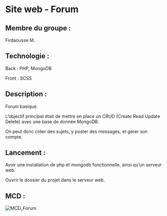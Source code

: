 # Site web - Forum

## **Membre du groupe :**

Firdaousse M.

## **Technologie :**

Back : PHP, MongoDB 

Front : SCSS

## **Description :**

Forum basique.

L’objectif principal était de mettre en place un CRUD (Create Read Update Delete) avec une base de donnée MongoDB. 

On peut donc créer des sujets, y poster des messages, et gérer son compte.

## **Lancement :**

Avoir une installation de php et mongodb fonctionnelle, ainsi qu’un serveur web.

Ouvrir le dossier du projet dans le serveur web.

## **MCD :**

![MCD_Forum](https://user-images.githubusercontent.com/83703973/222924515-41c99ef4-2b99-419b-a31c-f7eae17530c8.png)
